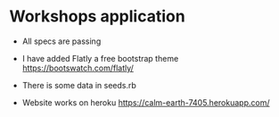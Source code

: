 # Workshops application

* All specs are passing

* I have added Flatly a free bootstrap theme https://bootswatch.com/flatly/

* There is some data in seeds.rb

* Website works on heroku https://calm-earth-7405.herokuapp.com/
